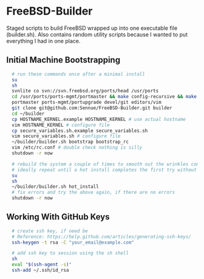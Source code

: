 # FreeBSD-Builder #

Staged scripts to build FreeBSD wrapped up into one executable file (builder.sh).
Also contains random utility scripts because I wanted to put everything I had in one place.

## Initial Machine Bootstrapping ##
```sh
  # run these commands once after a minimal install
  su
  sh
  svnlite co svn://svn.freebsd.org/ports/head /usr/ports
  cd /usr/ports/ports-mgmt/portmaster && make config-recursive && make config-recursive && make install clean
  portmaster ports-mgmt/portupgrade devel/git editors/vim
  git clone git@github.com:Sennue/FreeBSD-Builder.git builder
  cd ~/builder
  cp HOSTNAME_KERNEL.example HOSTNAME_KERNEL # use actual hostname
  vim HOSTNAME_KERNEL # configure file
  cp secure_variables.sh.example secure_variables.sh
  vim secure_variables.sh # configure file
  ~/builder/builder.sh bootstrap bootstrap_rc
  vim /etc/rc.conf # double check nothing is silly
  shutdown -r now

  # rebuild the system a couple of times to smooth out the wrinkles compiling from source
  # ideally repeat until a hot install completes the first try without any errors
  su
  sh
  ~/builder/builder.sh hot_install
  # fix errors and try the above again, if there are no errors
  shutdown -r now
```

## Working With GitHub Keys ##

```sh
  # create ssh key, if need be
  # Reference: https://help.github.com/articles/generating-ssh-keys/
  ssh-keygen -t rsa -C "your_email@example.com"

  # add ssh key to session using the sh shell
  sh
  eval "$(ssh-agent -s)"
  ssh-add ~/.ssh/id_rsa
```

